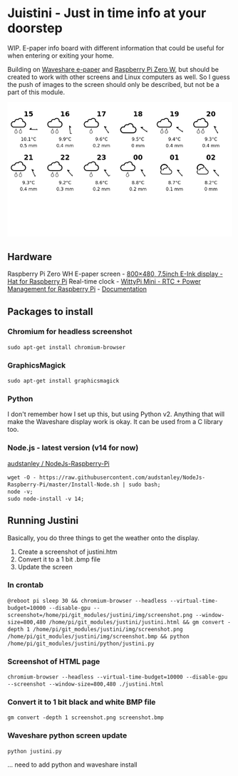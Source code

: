 # Juistini - Just in time info at your doorstep
WIP. E-paper info board with different information that could be useful for when entering or exiting your home.

Building on [Waveshare e-paper](https://github.com/waveshare/e-Paper) and [Raspberry Pi Zero W](https://www.raspberrypi.org/products/raspberry-pi-zero-w/), but should be created to work with other screens and Linux computers as well. So I guess the push of images to the screen should only be described, but not be a part of this module.

![weather screen](./img/screenshot.png)

## Hardware
Raspberry Pi Zero WH
E-paper screen - [800×480, 7.5inch E-Ink display - Hat for Raspberry Pi](https://www.waveshare.com/7.5inch-e-paper-hat.htm)
Real-time clock - [WittyPi Mini - RTC + Power Management for Raspberry Pi](https://thepihut.com/products/witty-pi-3-mini-rtc-power-management-for-raspberry-pi-zero)  - [Documentation](http://www.uugear.com/doc/WittyPiMini_UserManual.pdf)

## Packages to install

### Chromium for headless screenshot
```console
sudo apt-get install chromium-browser
```

### GraphicsMagick
```console
sudo apt-get install graphicsmagick
```

### Python
I don't remember how I set up this, but using Python v2. Anything that will make the Waveshare display work is okay. It can be used from a C library too.

### Node.js - latest version (v14 for now)
[audstanley / NodeJs-Raspberry-Pi](https://github.com/audstanley/NodeJs-Raspberry-Pi)
```console
wget -O - https://raw.githubusercontent.com/audstanley/NodeJs-Raspberry-Pi/master/Install-Node.sh | sudo bash;
node -v;
sudo node-install -v 14;
```

## Running Justini
Basically, you do three things to get the weather onto the display.
1. Create a screenshot of justini.htm
2. Convert it to a 1 bit .bmp file
3. Update the screen

### In crontab
```console
@reboot pi sleep 30 && chromium-browser --headless --virtual-time-budget=10000 --disable-gpu --screenshot=/home/pi/git_modules/justini/img/screenshot.png --window-size=800,480 /home/pi/git_modules/justini/justini.html && gm convert -depth 1 /home/pi/git_modules/justini/img/screenshot.png /home/pi/git_modules/justini/img/screenshot.bmp && python /home/pi/git_modules/justini/python/justini.py
```


### Screenshot of HTML page
```console
chromium-browser --headless --virtual-time-budget=10000 --disable-gpu --screenshot --window-size=800,480 ./justini.html
``` 

### Convert it to 1 bit black and white BMP file
```console
gm convert -depth 1 screenshot.png screenshot.bmp
```

### Waveshare python screen update
```console
python justini.py
```
... need to add python and waveshare install
